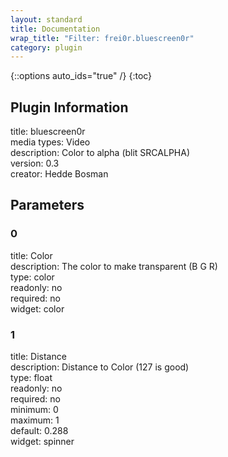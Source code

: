 ```yaml
---
layout: standard
title: Documentation
wrap_title: "Filter: frei0r.bluescreen0r"
category: plugin
---
```

{::options auto_ids="true" /}
{:toc}

## Plugin Information

title: bluescreen0r  
media types:
Video  
description: Color to alpha (blit SRCALPHA)  
version: 0.3  
creator: Hedde Bosman  

## Parameters

### 0

title: Color    
description:
The color to make transparent (B G R)  
type: color  
readonly: no  
required: no  
widget: color  

### 1

title: Distance    
description:
Distance to Color (127 is good)  
type: float  
readonly: no  
required: no  
minimum: 0  
maximum: 1  
default: 0.288  
widget: spinner  

